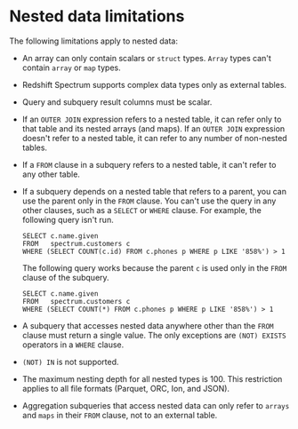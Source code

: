 # Nested data limitations<a name="nested-data-restrictions"></a>

The following limitations apply to nested data:
+ An array can only contain scalars or `struct` types\. `Array` types can't contain `array` or `map` types\.
+ Redshift Spectrum supports complex data types only as external tables\.
+ Query and subquery result columns must be scalar\. 
+ If an `OUTER JOIN` expression refers to a nested table, it can refer only to that table and its nested arrays \(and maps\)\. If an `OUTER JOIN` expression doesn't refer to a nested table, it can refer to any number of non\-nested tables\.
+ If a `FROM` clause in a subquery refers to a nested table, it can't refer to any other table\.
+ If a subquery depends on a nested table that refers to a parent, you can use the parent only in the `FROM` clause\. You can't use the query in any other clauses, such as a `SELECT` or `WHERE` clause\. For example, the following query isn't run\. 

  ```
  SELECT c.name.given 
  FROM   spectrum.customers c 
  WHERE (SELECT COUNT(c.id) FROM c.phones p WHERE p LIKE '858%') > 1
  ```

  The following query works because the parent `c` is used only in the `FROM` clause of the subquery\.

  ```
  SELECT c.name.given 
  FROM   spectrum.customers c 
  WHERE (SELECT COUNT(*) FROM c.phones p WHERE p LIKE '858%') > 1
  ```
+ A subquery that accesses nested data anywhere other than the `FROM` clause must return a single value\. The only exceptions are `(NOT) EXISTS` operators in a `WHERE` clause\.
+ `(NOT) IN` is not supported\.
+ The maximum nesting depth for all nested types is 100\. This restriction applies to all file formats \(Parquet, ORC, Ion, and JSON\)\.
+ Aggregation subqueries that access nested data can only refer to `arrays` and `maps` in their `FROM` clause, not to an external table\. 